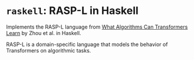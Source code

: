 # `raskell`: RASP-L in Haskell

Implements the RASP-L language from
[What Algorithms Can Transformers Learn](https://arxiv.org/abs/2310.16028)
by Zhou et al. in Haskell.

RASP-L is a domain-specific language that models the behavior of Transformers
on algorithmic tasks.
